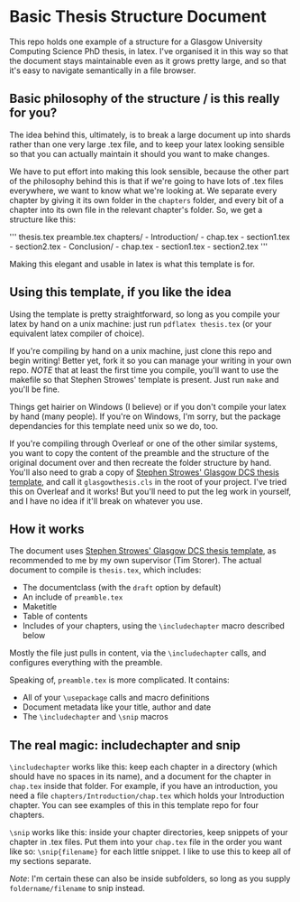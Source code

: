 # Basic Thesis Structure Document

This repo holds one example of a structure for a Glasgow University Computing
Science PhD thesis, in latex. I've organised it in this way so that the document
stays maintainable even as it grows pretty large, and so that it's easy to
navigate semantically in a file browser. 

## Basic philosophy of the structure / is this really for you?

The idea behind this, ultimately, is to break a large document up into shards
rather than one very large .tex file, and to keep your latex looking sensible so
that you can actually maintain it should you want to make changes.

We have to put effort into making this look sensible, because the other part of
the philosophy behind this is that if we're going to have lots of .tex files
everywhere, we want to know what we're looking at. We separate every chapter
by giving it its own folder in the `chapters` folder, and every bit of a chapter
into its own file in the relevant chapter's folder. So, we get a structure like
this:

'''
thesis.tex
preamble.tex
chapters/
    - Introduction/
        - chap.tex
        - section1.tex
        - section2.tex
    - Conclusion/
        - chap.tex
        - section1.tex
        - section2.tex
'''

Making this elegant and usable in latex is what this template is for.

## Using this template, if you like the idea

Using the template is pretty straightforward, so long as you compile your latex
by hand on a unix machine: just run `pdflatex thesis.tex` (or your equivalent latex compiler of
choice).

If you're compiling by hand on a unix machine, just clone this repo and begin
writing! Better yet, fork it so you can manage your writing in your own repo. *NOTE* that at least
the first time you compile, you'll want to use the makefile so that Stephen Strowes' template
is present. Just run `make` and you'll be fine.

Things get hairier on Windows (I believe) or if you don't compile your latex by
hand (many people). If you're on Windows, I'm sorry, but the package
dependancies for this template need unix so we do, too.

If you're compiling through Overleaf or one of the other similar systems, you
want to copy the content of the preamble and the structure of the original document over and
then recreate the folder structure by hand. You'll also need to grab a copy of [Stephen Strowes' Glasgow DCS thesis
template](https://github.com/sdstrowes/Glasgow-Thesis-Template), and call it
`glasgowthesis.cls` in the root of your project. I've tried this on Overleaf and it works!
But you'll need to put the leg work in yourself, and I have no idea if it'll
break on whatever you use.

## How it works

The document uses [Stephen Strowes' Glasgow DCS thesis
template](https://github.com/sdstrowes/Glasgow-Thesis-Template), as recommended
to me by my own supervisor (Tim Storer). The actual document to compile is
`thesis.tex`, which includes:

* The documentclass (with the `draft` option by default)
* An include of `preamble.tex`
* Maketitle
* Table of contents
* Includes of your chapters, using the `\includechapter` macro described below

Mostly the file just pulls in content, via the `\includechapter` calls, and
configures everything with the preamble.

Speaking of, `preamble.tex` is more complicated. It contains:
  
 * All of your `\usepackage` calls and macro definitions
 * Document metadata like your title, author and date
 * The `\includechapter` and `\snip` macros
 
## The real magic: includechapter and snip
  
`\includechapter` works like this: keep each chapter in a directory (which
should have no spaces in its name), and a document for the chapter in `chap.tex`
inside that folder. For example, if you have an introduction, you need a file
`chapters/Introduction/chap.tex` which holds your Introduction chapter. You can
see examples of this in this template repo for four chapters.

`\snip` works like this: inside your chapter directories, keep snippets of your
chapter in .tex files. Put them into your `chap.tex` file in the order you want
like so: `\snip{filename}` for each little snippet. I like to use this to keep
all of my sections separate.

*Note*: I'm certain these can also be inside subfolders, so long as you supply
`foldername/filename` to snip instead.

